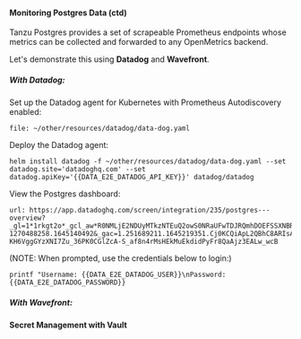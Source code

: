 
#### Monitoring Postgres Data (ctd)
Tanzu Postgres provides a set of scrapeable Prometheus endpoints whose metrics can be collected and forwarded to any OpenMetrics backend.

Let's demonstrate this using **Datadog** and **Wavefront**.

##### <i>With Datadog:</i>
Set up the Datadog agent for Kubernetes with Prometheus Autodiscovery enabled:
```editor:open-file
file: ~/other/resources/datadog/data-dog.yaml
```

Deploy the Datadog agent:
```execute
helm install datadog -f ~/other/resources/datadog/data-dog.yaml --set datadog.site='datadoghq.com' --set datadog.apiKey='{{DATA_E2E_DATADOG_API_KEY}}' datadog/datadog
```

View the Postgres dashboard:
```dashboard:open-url
url: https://app.datadoghq.com/screen/integration/235/postgres---overview?_gl=1*1rkgt2o*_gcl_aw*R0NMLjE2NDUyMTkzNTEuQ2owS0NRaUFwTDJRQmhDOEFSSXNBR01tLUtINlZnZ0dZelhOSTdadV8zNlBLMENHbFpjQS1TX2FmOG40ck1zSEVrTXVFa2RpZFB5RnI4UWFBanozRUFMd193Y0I.*_ga*MTI3MDQ4ODI1OC4xNjQ1MTQwNDky*_ga_KN80RDFSQK*MTY0NTgyNDU3NC42LjEuMTY0NTgyNTAxMC4w&_ga=2.68643028.418082025.1645749670-1270488258.1645140492&_gac=1.251689211.1645219351.Cj0KCQiApL2QBhC8ARIsAGMm-KH6VggGYzXNI7Zu_36PK0CGlZcA-S_af8n4rMsHEkMuEkdidPyFr8QaAjz3EALw_wcB
```

(NOTE: When prompted, use the credentials below to login:)
```execute
printf "Username: {{DATA_E2E_DATADOG_USER}}\nPassword:{{DATA_E2E_DATADOG_PASSWORD}}
```

##### <i>With Wavefront:</i>

#### Secret Management with Vault
